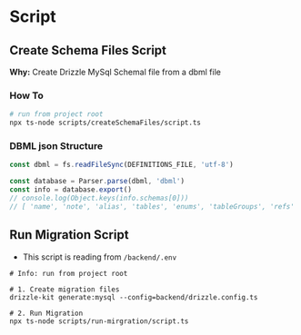 # Script

## Create Schema Files Script
**Why:** Create Drizzle MySql Schemal file from a dbml file

### How To
```bash
# run from project root
npx ts-node scripts/createSchemaFiles/script.ts
```
### DBML json Structure
```typescript
const dbml = fs.readFileSync(DEFINITIONS_FILE, 'utf-8')

const database = Parser.parse(dbml, 'dbml')
const info = database.export()
// console.log(Object.keys(info.schemas[0]))
// [ 'name', 'note', 'alias', 'tables', 'enums', 'tableGroups', 'refs' ]
```

## Run Migration Script

- This script is reading from `/backend/.env`
```
# Info: run from project root

# 1. Create migration files
drizzle-kit generate:mysql --config=backend/drizzle.config.ts

# 2. Run Migration
npx ts-node scripts/run-mirgration/script.ts
```
